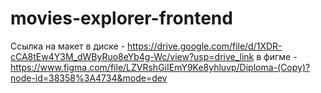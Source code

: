 # movies-explorer-frontend

Ссылка на макет в диске - https://drive.google.com/file/d/1XDR-cCA8tEw4Y3M_dWByRuo8eYb4g-Wc/view?usp=drive_link
в фигме - https://www.figma.com/file/LZVRshGiIEmY9Ke8yhluvp/Diploma-(Copy)?node-id=38358%3A4734&mode=dev
